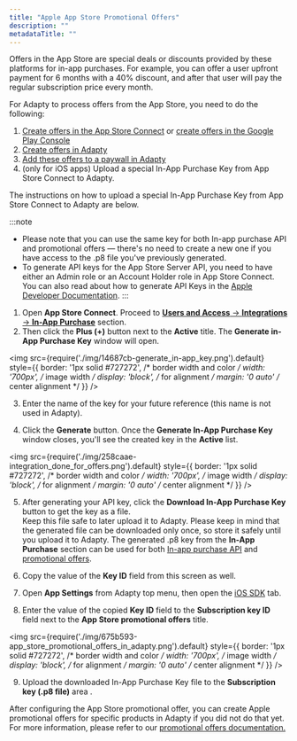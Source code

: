 ```yaml
---
title: "Apple App Store Promotional Offers"
description: ""
metadataTitle: ""
---
```


Offers in the App Store are special deals or discounts provided by these platforms for in-app purchases. For example, you can offer a user upfront payment for 6 months with a 40% discount, and after that user will pay the regular subscription price every month. 

For Adapty to process offers from the App Store, you need to do the following:

1. [Create offers in the App Store Connect](app-store-offers) or [create offers in the Google Play Console](google-play-offers)
2. [Create offers in Adapty](create-offer)
3. [Add these offers to a paywall in Adapty](add-offer-to-paywall)
4. (only for iOS apps) Upload a special In-App Purchase Key from App Store Connect to Adapty.

The instructions on how to upload a special In-App Purchase Key from App Store Connect to Adapty are below.

:::note
- Please note that you can use the same key for both In-app purchase API and promotional offers — there's no need to create a new one if you have access to the .p8 file you've previously generated.
- To generate API keys for the App Store Server API, you need to have either an Admin role or an Account Holder role in App Store Connect. You can also read about how to generate API Keys in the [Apple Developer Documentation](https://developer.apple.com/documentation/appstoreserverapi/creating_api_keys_to_use_with_the_app_store_server_api).
:::

1. Open **App Store Connect**. Proceed to [**Users and Access** → **Integrations** → **In-App Purchase**](https://appstoreconnect.apple.com/access/integrations/api/subs) section.
2. Then click the **Plus (+)** button next to the **Active** title. The **Generate in-App Purchase Key** window will open.


<img
  src={require('./img/14687cb-generate_in-app_key.png').default}
  style={{
    border: '1px solid #727272', /* border width and color */
    width: '700px', /* image width */
    display: 'block', /* for alignment */
    margin: '0 auto' /* center alignment */
  }}
/>





3. Enter the name of the key for your future reference (this name is not used in Adapty).

4. Click the **Generate** button. Once the **Generate In-App Purchase Key** window closes, you'll see the created key in the **Active** list.

   
<img
  src={require('./img/258caae-integration_done_for_offers.png').default}
  style={{
    border: '1px solid #727272', /* border width and color */
    width: '700px', /* image width */
    display: 'block', /* for alignment */
    margin: '0 auto' /* center alignment */
  }}
/>




5. After generating your API key, click the **Download In-App Purchase Key** button to get the key as a file.  
   Keep this file safe to later upload it to Adapty. Please keep in mind that the generated file can be downloaded only once, so store it safely until you upload it to Adapty. The generated .p8 key from the **In-App Purchase** section can be used for both  [In-app purchase API](https://docs.adapty.io/docs/in-app-purchase-api-storekit-2) and [promotional offers](https://docs.adapty.io/docs/app-store-promotional-offers).

6. Copy the value of the **Key ID** field from this screen as well.

7. Open **App Settings** from Adapty top menu, then open the [iOS SDK](https://app.adapty.io/settings/ios-sdk) tab.

8. Enter the value of the copied **Key ID** field to the **Subscription key ID** field next to the **App Store promotional offers** title.

   
<img
  src={require('./img/675b593-app_store_promotional_offers_in_adapty.png').default}
  style={{
    border: '1px solid #727272', /* border width and color */
    width: '700px', /* image width */
    display: 'block', /* for alignment */
    margin: '0 auto' /* center alignment */
  }}
/>




9. Upload the downloaded In-App Purchase Key file to the **Subscription key (.p8 file)** area .

After configuring the App Store promotional offer, you can create Apple promotional offers for specific products in Adapty if you did not do that yet. For more information, please refer to our [promotional offers documentation.](offers)